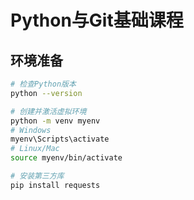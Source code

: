 # Python与Git基础课程

## 环境准备

```bash
# 检查Python版本
python --version

# 创建并激活虚拟环境
python -m venv myenv
# Windows
myenv\Scripts\activate
# Linux/Mac
source myenv/bin/activate

# 安装第三方库
pip install requests
